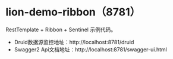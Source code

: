 # lion-demo-ribbon（8781）

RestTemplate + Ribbon + Sentinel 示例代码。

- Druid数据源监控地址：http://localhost:8781/druid
- Swagger2 Api文档地址：http://localhost:8781/swagger-ui.html